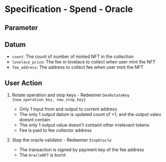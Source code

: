 # Specification - Spend - Oracle

## Parameter

## Datum

- `count`: The count of number of minted NFT in the collection
- `lovelace_price`: The fee in lovelace to collect when user mint the NFT
- `fee_address`: The address to collect fee when user mint the NFT

## User Action

1. Rotate operation and stop keys - Redeemer `DexRotateKey {new_operation_key, new_stop_key}`

   - Only 1 input from and output to current address
   - The only 1 output datum is updated count of +1, and the output valeu doesnt contain
   - The only 1 output value doesn't containt other irrelevant tokens
   - Fee is paid to fee collector address

2. Stop the oracle validator - Redeemer `StopOracle`

   - The transaction is signed by payment key of the fee address
   - The `OracleNFT` is burnt

